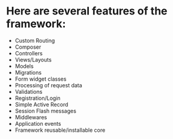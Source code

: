 # Here are several features of the framework:
 - Custom Routing
 - Composer
 - Controllers
 - Views/Layouts
 - Models
 - Migrations
 - Form widget classes
 - Processing of request data
 - Validations
 - Registration/Login
 - Simple Active Record
 - Session Flash messages
 - Middlewares
 - Application events
 - Framework reusable/installable core

